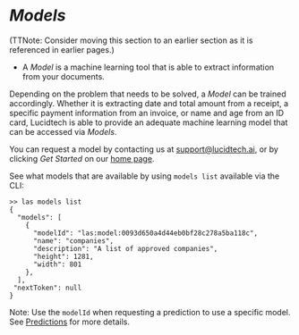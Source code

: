 # *Models*

(TTNote: Consider moving this section to an earlier section as it is referenced in earlier pages.)

 - A *Model* is a machine learning tool that is able to extract information from your documents.
    
Depending on the problem that needs to be solved, a *Model* can be trained accordingly. 
Whether it is extracting date and total amount from a receipt, a specific payment information from an invoice, 
or name and age from an ID card, Lucidtech is able to provide an adequate machine learning model 
that can be accessed via *Models*.

You can request a model by contacting us at [support@lucidtech.ai](mailto:support@lucidtech.ai), 
or by clicking *Get Started* on our [home page](https://lucidtech.ai).

See what models that are available by using `models list` available via the CLI:
```commandline
>> las models list 
{
  "models": [
    {
      "modelId": "las:model:0093d650a4d44eb0bf28c278a5ba118c",
      "name": "companies",
      "description": "A list of approved companies",
      "height": 1281,
      "width": 801
    },
  ],
 "nextToken": null
}
```

Note: Use the `modelId` when requesting a prediction to use a specific model. See [Predictions](./predictions.md) for more details.


